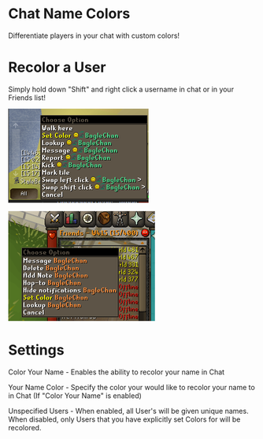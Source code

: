 # Chat Name Colors

Differentiate players in your chat with custom colors!

# Recolor a User
Simply hold down "Shift" and right click a username in chat or in your Friends list!

![Set Color through menu](./screenshots/set-color.png)

![Set Color through friends list](./screenshots/set-color-friends-list.png)

# Settings

Color Your Name - Enables the ability to recolor your name in Chat

Your Name Color - Specify the color your would like to recolor your name to in Chat (If "Color Your Name" is enabled)

Unspecified Users - When enabled, all User's will be given unique names. When disabled, only Users that you have explicitly set Colors for will be recolored.